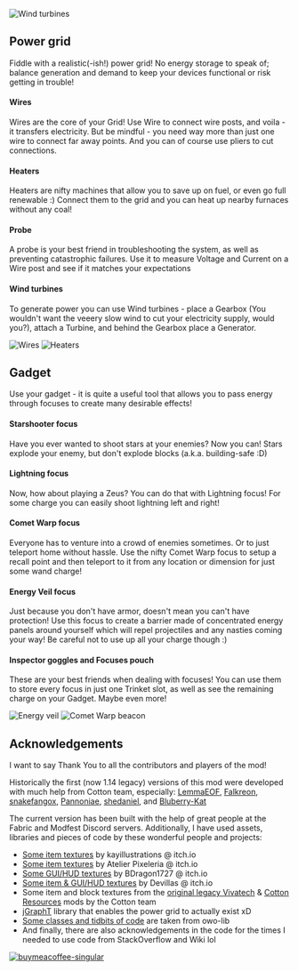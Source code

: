 ![Wind turbines](https://cdn.modrinth.com/data/Z7LQgxZt/images/38f3d32f3f2e929bee55ed3ce4d1be277ec0e0e5.png)

## Power grid

Fiddle with a realistic(-ish!) power grid! No energy storage to speak of; balance generation
and demand to keep your devices functional or risk getting in trouble!

#### Wires

Wires are the core of your Grid! Use Wire to connect wire posts, and voila - it transfers electricity. But be mindful - you need way more than just one wire to connect far away points. And you can of course use pliers to cut connections.

#### Heaters

Heaters are nifty machines that allow you to save up on fuel, or even go full renewable :) Connect them to the grid and you can heat up nearby furnaces without any coal!

#### Probe

A probe is your best friend in troubleshooting the system, as well as preventing catastrophic failures. Use it to measure Voltage and Current on a Wire post and see if it matches your expectations

#### Wind turbines

To generate power you can use Wind turbines - place a Gearbox (You wouldn't want the veeery slow wind to cut your electricity supply, would you?), attach a Turbine, and behind the Gearbox place a Generator.

![Wires](https://cdn.modrinth.com/data/Z7LQgxZt/images/6df5592a6006b4abb46c5d1815e1bb1f076da916.png)
![Heaters](https://cdn.modrinth.com/data/Z7LQgxZt/images/ac18406cffabcdc478d957f01505e83c61ac4949.png)


## Gadget

Use your gadget - it is quite a useful tool
that allows you to pass energy through focuses to create many desirable effects!

#### Starshooter focus

Have you ever wanted to shoot stars at your enemies? Now you can!
Stars explode your enemy, but don't explode blocks (a.k.a. building-safe :D)

#### Lightning focus

Now, how about playing a Zeus? You can do that with Lightning focus!
For some charge you can easily shoot lightning left and right!

#### Comet Warp focus

Everyone has to venture into a crowd of enemies sometimes. Or to just teleport home without hassle.
Use the nifty Comet Warp focus to setup a recall point and then teleport to it from any location
or dimension for just some wand charge!

#### Energy Veil focus

Just because you don't have armor, doesn't mean you can't have protection! Use this focus to create a barrier
made of concentrated energy panels around yourself which will repel projectiles and any nasties coming your way!
Be careful not to use up all your charge though :)

#### Inspector goggles and Focuses pouch

These are your best friends when dealing with focuses! You can use them to store every focus in just one Trinket slot, as well as see the remaining charge on your Gadget. Maybe even more!

![Energy veil](https://cdn.modrinth.com/data/Z7LQgxZt/images/a2cbf8ddd257e614506310dfd303379cd89e5269.png)
![Comet Warp beacon](https://cdn.modrinth.com/data/Z7LQgxZt/images/9622554f2c728f8ee0b20d4b073fe15ed60b869e.png)


## Acknowledgements

I want to say Thank You to all the contributors and players of the mod!

Historically the first (now 1.14 legacy) versions of this mod were developed with much help from Cotton team, especially:
[LemmaEOF](https://lemmaeof.gay/),
[Falkreon](https://github.com/falkreon/),
[snakefangox](https://github.com/snakefangox),
[Pannoniae](https://github.com/Pannoniae),
[shedaniel](https://github.com/shedaniel),
and [Bluberry-Kat](https://kat.blue)

The current version has been built with the help of great people at the Fabric and Modfest Discord servers.
Additionally, I have used assets, libraries and pieces of code by these wonderful people and projects:
- [Some item textures](https://kayillustrations.itch.io/futuristic-asset-icons-tile-set) by kayillustrations @ itch.io
- [Some item textures](https://pixerelia.itch.io/vas-basic-spells-and-buffs) by Atelier Pixeleria @ itch.io
- [Some GUI/HUD textures](https://bdragon1727.itch.io/basic-pixel-health-bar-and-scroll-bar) by BDragon1727 @ itch.io
- [Some item & GUI/HUD textures](https://devillas.itch.io/mystic-rpg-icon-pack) by Devillas @ itch.io
- Some item and block textures from the [original legacy Vivatech](https://github.com/CottonMC/Vivatech)
  & [Cotton Resources](https://github.com/CottonMC/CottonResources) mods by the Cotton team
- [jGraphT](https://jgrapht.org/) library that enables the power grid to actually exist xD
- [Some classes and tidbits of code](https://github.com/wisp-forest/owo-lib) are taken from owo-lib
- And finally, there are also acknowledgements in the code for the times
  I needed to use code from StackOverflow and Wiki lol

[![buymeacoffee-singular](https://cdn.jsdelivr.net/npm/@intergrav/devins-badges@3/assets/compact/donate/buymeacoffee-singular_46h.png)](https://www.buymeacoffee.com/falseresync)